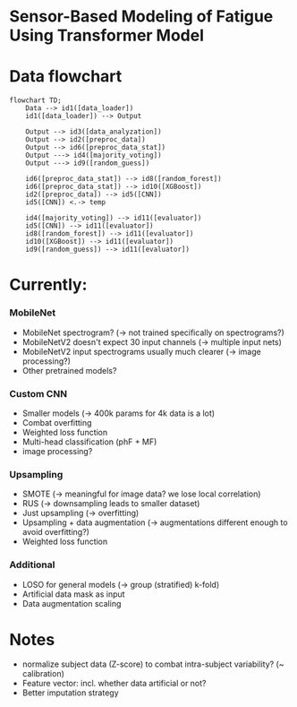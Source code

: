 # Sensor-Based Modeling of Fatigue Using Transformer Model

# Data flowchart
```mermaid
flowchart TD;
    Data --> id1([data_loader])
    id1([data_loader]) --> Output
    
    Output --> id3([data_analyzation])
    Output --> id2([preproc_data])
    Output --> id6([preproc_data_stat])
    Output ---> id4([majority_voting])
    Output ---> id9([random_guess])
    
    id6([preproc_data_stat]) --> id8([random_forest])
    id6([preproc_data_stat]) --> id10([XGBoost])
    id2([preproc_data]) --> id5([CNN])
    id5([CNN]) <.-> temp
    
    id4([majority_voting]) --> id11([evaluator])
    id5([CNN]) --> id11([evaluator])
    id8([random_forest]) --> id11([evaluator])
    id10([XGBoost]) --> id11([evaluator])
    id9([random_guess]) --> id11([evaluator])
```

# Currently:
### MobileNet
- MobileNet spectrogram? (-> not trained specifically on spectrograms?)
- MobileNetV2 doesn't expect 30 input channels (-> multiple input nets)
- MobileNetV2 input spectrograms usually much clearer (-> image processing?)
- Other pretrained models?

### Custom CNN
- Smaller models (-> 400k params for 4k data is a lot)
- Combat overfitting
- Weighted loss function
- Multi-head classification (phF + MF)
- image processing?

### Upsampling
- SMOTE (-> meaningful for image data? we lose local correlation)
- RUS (-> downsampling leads to smaller dataset)
- Just upsampling (-> overfitting)
- Upsampling + data augmentation (-> augmentations different enough to avoid overfitting?)
- Weighted loss function

### Additional
- LOSO for general models (-> group (stratified) k-fold)
- Artificial data mask as input
- Data augmentation scaling

# Notes
- normalize subject data (Z-score) to combat intra-subject variability? (~ calibration)
- Feature vector: incl. whether data artificial or not?
- Better imputation strategy
